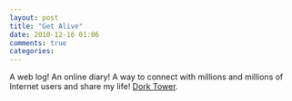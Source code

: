```yaml
---
layout: post
title: "Get Alive"
date: 2010-12-16 01:06
comments: true
categories: 
---
```

<p>A web log! An online diary!
A way to connect with millions and millions of
Internet users and share my life!
<a href='http://web.archive.org/web/20030530043352/www.gamespy.com/comics/dorktower/images/comics/dorktower219.jpg'>Dork Tower</a>.</p>
